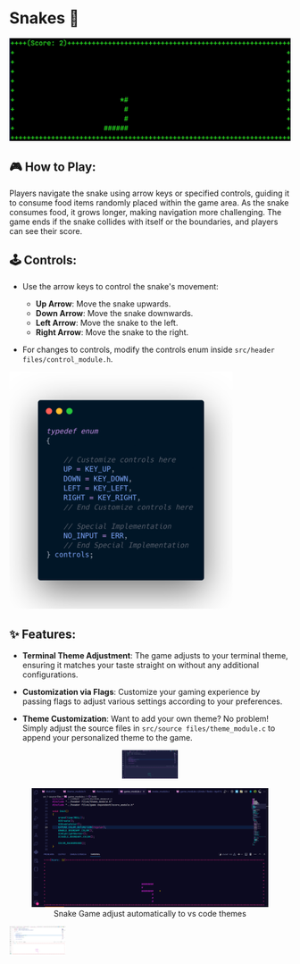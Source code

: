# Snakes 🐍

![snakes logo](logo.gif)

## 🎮 How to Play:

Players navigate the snake using arrow keys or specified controls, guiding it to consume food items randomly placed within the game area. As the snake consumes food, it grows longer, making navigation more challenging. The game ends if the snake collides with itself or the boundaries, and players can see their score.

## 🕹️ Controls:

- Use the arrow keys to control the snake's movement:
  - **Up Arrow**: Move the snake upwards.
  - **Down Arrow**: Move the snake downwards.
  - **Left Arrow**: Move the snake to the left.
  - **Right Arrow**: Move the snake to the right.
  
- For changes to controls, modify the controls enum inside `src/header files/control_module.h`.

<img src="controls.png" alt="control customization code" width="400"/>

## ✨ Features:

- **Terminal Theme Adjustment**: The game adjusts to your terminal theme, ensuring it matches your taste straight on without any additional configurations.

- **Customization via Flags**: Customize your gaming experience by passing flags to adjust various settings according to your preferences.

- **Theme Customization**: Want to add your own theme? No problem! Simply adjust the source files in `src/source files/theme_module.c` to append your personalized theme to the game.

<p align="middle">
  <img src="theme1.png" alt="snake game auto detect themes" width="20%" />
  <figure width="50%" align="middle">
    <img src="theme3.png" alt="snake game auto detect themes" /> 
      <figcaption>Snake Game adjust automatically to vs code themes</figcaption>
  </figure>
  <img src="theme2.png" alt="snake game auto detect themes" width="20%" />
</p>
